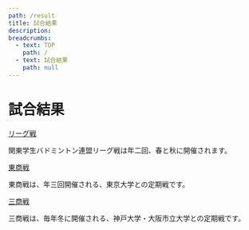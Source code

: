 ```yaml
---
path: /result
title: 試合結果
description:
breadcrumbs:
  - text: TOP
    path: /
  - text: 試合結果
    path: null
---
```


# 試合結果

[リーグ戦](/league-result)

関東学生バドミントン連盟リーグ戦は年二回、春と秋に開催されます。

[東商戦](/result/tosho)

東商戦は、年三回開催される、東京大学との定期戦です。

[三商戦](/result/sansho)

三商戦は、毎年冬に開催される、神戸大学・大阪市立大学との定期戦です。
